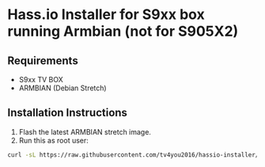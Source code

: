 # Hass.io Installer for S9xx box running Armbian (not for S905X2)


## Requirements

- S9xx TV BOX
- ARMBIAN (Debian Stretch)

## Installation Instructions

1. Flash the latest ARMBIAN stretch image.
1. Run this as root user:

```bash
curl -sL https://raw.githubusercontent.com/tv4you2016/hassio-installer/master/hassio_s9xxarmbian.sh | bash -s
```


